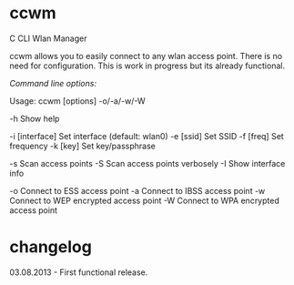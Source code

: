 ccwm
====

C CLI Wlan Manager

ccwm allows you to easily connect to any wlan access point.
There is no need for configuration.
This is work in progress but its already functional.

*Command line options:*

Usage: ccwm [options] -o/-a/-w/-W

-h              Show help

-i [interface]  Set interface (default: wlan0)
-e [ssid]       Set SSID
-f [freq]       Set frequency
-k [key]        Set key/passphrase

-s              Scan access points
-S              Scan access points verbosely
-I              Show interface info

-o              Connect to ESS access point
-a              Connect to IBSS access point
-w              Connect to WEP encrypted access point
-W              Connect to WPA encrypted access point

changelog
====
03.08.2013 - First functional release.
